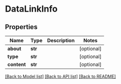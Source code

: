 # DataLinkInfo

## Properties
Name | Type | Description | Notes
------------ | ------------- | ------------- | -------------
**about** | **str** |  | [optional] 
**type** | **str** |  | [optional] 
**content** | **str** |  | [optional] 

[[Back to Model list]](../README.md#documentation-for-models) [[Back to API list]](../README.md#documentation-for-api-endpoints) [[Back to README]](../README.md)

